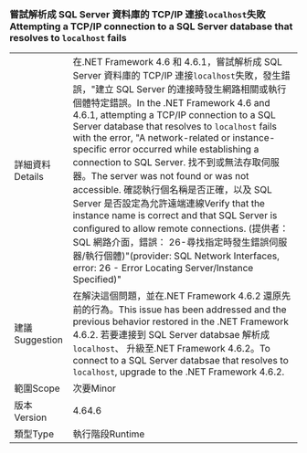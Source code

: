 ### <a name="attempting-a-tcpip-connection-to-a-sql-server-database-that-resolves-to-localhost-fails"></a><span data-ttu-id="8b088-101">嘗試解析成 SQL Server 資料庫的 TCP/IP 連接`localhost`失敗</span><span class="sxs-lookup"><span data-stu-id="8b088-101">Attempting a TCP/IP connection to a SQL Server database that resolves to `localhost` fails</span></span>

|   |   |
|---|---|
|<span data-ttu-id="8b088-102">詳細資料</span><span class="sxs-lookup"><span data-stu-id="8b088-102">Details</span></span>|<span data-ttu-id="8b088-103">在.NET Framework 4.6 和 4.6.1，嘗試解析成 SQL Server 資料庫的 TCP/IP 連接<code>localhost</code>失敗，發生錯誤，&quot;建立 SQL Server 的連接時發生網路相關或執行個體特定錯誤。</span><span class="sxs-lookup"><span data-stu-id="8b088-103">In the .NET Framework 4.6 and 4.6.1, attempting a TCP/IP connection to a SQL Server database that resolves to <code>localhost</code> fails with the error, &quot;A network-related or instance-specific error occurred while establishing a connection to SQL Server.</span></span> <span data-ttu-id="8b088-104">找不到或無法存取伺服器。</span><span class="sxs-lookup"><span data-stu-id="8b088-104">The server was not found or was not accessible.</span></span> <span data-ttu-id="8b088-105">確認執行個名稱是否正確，以及 SQL Server 是否設定為允許遠端連線</span><span class="sxs-lookup"><span data-stu-id="8b088-105">Verify that the instance name is correct and that SQL Server is configured to allow remote connections.</span></span> <span data-ttu-id="8b088-106">(提供者： SQL 網路介面，錯誤： 26-尋找指定時發生錯誤伺服器/執行個體)&quot;</span><span class="sxs-lookup"><span data-stu-id="8b088-106">(provider: SQL Network Interfaces, error: 26 - Error Locating Server/Instance Specified)&quot;</span></span>|
|<span data-ttu-id="8b088-107">建議</span><span class="sxs-lookup"><span data-stu-id="8b088-107">Suggestion</span></span>|<span data-ttu-id="8b088-108">在解決這個問題，並在.NET Framework 4.6.2 還原先前的行為。</span><span class="sxs-lookup"><span data-stu-id="8b088-108">This issue has been addressed and the previous behavior restored in the .NET Framework 4.6.2.</span></span> <span data-ttu-id="8b088-109">若要連接到 SQL Server databsae 解析成<code>localhost</code>、 升級至.NET Framework 4.6.2。</span><span class="sxs-lookup"><span data-stu-id="8b088-109">To connect to a SQL Server databsae that resolves to <code>localhost</code>, upgrade to the .NET Framework 4.6.2.</span></span>|
|<span data-ttu-id="8b088-110">範圍</span><span class="sxs-lookup"><span data-stu-id="8b088-110">Scope</span></span>|<span data-ttu-id="8b088-111">次要</span><span class="sxs-lookup"><span data-stu-id="8b088-111">Minor</span></span>|
|<span data-ttu-id="8b088-112">版本</span><span class="sxs-lookup"><span data-stu-id="8b088-112">Version</span></span>|<span data-ttu-id="8b088-113">4.6</span><span class="sxs-lookup"><span data-stu-id="8b088-113">4.6</span></span>|
|<span data-ttu-id="8b088-114">類型</span><span class="sxs-lookup"><span data-stu-id="8b088-114">Type</span></span>|<span data-ttu-id="8b088-115">執行階段</span><span class="sxs-lookup"><span data-stu-id="8b088-115">Runtime</span></span>|

